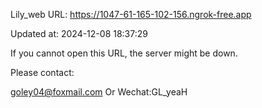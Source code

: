 Lily_web URL: https://1047-61-165-102-156.ngrok-free.app

Updated at: 2024-12-08 18:37:29

If you cannot open this URL, the server might be down.

Please contact: 

goley04@foxmail.com Or Wechat:GL_yeaH